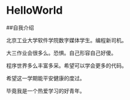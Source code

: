 # HelloWorld

##自我介绍

  
  北京工业大学软件学院数字媒体学生。编程新司机。
  
  大三作业会很多么。恐惧。自己形容自己好傻。
  
  程序世界多么丰富多采。希望可以学会更多的代码。
  
  希望这一学期能平安健康的度过。
  
  毕竟我是一个热爱学习的好青年。
